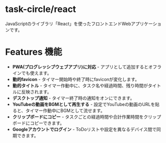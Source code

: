 # task-circle/react

JavaScriptのライブラリ「React」を使ったフロントエンドWebアプリケーションです。

# Features 機能

- **PWA(プログレッシブウェブアプリ)に対応** - アプリとして追加するとオフラインでも使えます。
- **動的favicon** - タイマー開始時や終了時にfaviconが変化します。
- **動的タイトル** - タイマー作動中に、タスク名や経過時間、残り時間がタイトルに反映されます。
- **デスクトップ通知** - タイマー終了時の通知をオンにできます。
- **YouTubeの動画をBGMとして再生する** - 設定でYouTubeの動画のURLを貼ると、タイマー作動中にBGMとして流せます。
- **クリップボードにコピー** - タスクごとの経過時間や合計作業時間をクリップボードにコピーできます。
- **Googleアカウントでログイン** - ToDoリストや設定を異なるデバイス間で同期できます。
